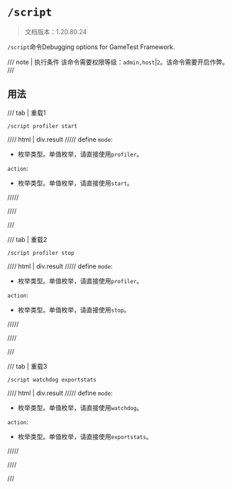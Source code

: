 # `/script`

> 文档版本：1.20.80.24

`/script`命令Debugging options for GameTest Framework.

/// note | 执行条件
该命令需要权限等级：`admin,host`|`2`。该命令需要开启作弊。
///

## 用法

/// tab | 重载1
```mcfunction
/script profiler start
```

//// html | div.result
///// define
`mode`: <!-- md:samp ScriptDebugModeProfiler -->

- 枚举类型。单值枚举，请直接使用`profiler`。

`action`: <!-- md:samp ScriptProfilerStart -->

- 枚举类型。单值枚举，请直接使用`start`。


/////

////

///

/// tab | 重载2
```mcfunction
/script profiler stop
```

//// html | div.result
///// define
`mode`: <!-- md:samp ScriptDebugModeProfiler -->

- 枚举类型。单值枚举，请直接使用`profiler`。

`action`: <!-- md:samp ScriptProfilerStop -->

- 枚举类型。单值枚举，请直接使用`stop`。


/////

////

///

/// tab | 重载3
```mcfunction
/script watchdog exportstats
```

//// html | div.result
///// define
`mode`: <!-- md:samp ScriptDebugModeWatchdog -->

- 枚举类型。单值枚举，请直接使用`watchdog`。

`action`: <!-- md:samp ScriptWatchdogDumpMemory -->

- 枚举类型。单值枚举，请直接使用`exportstats`。


/////

////

///
